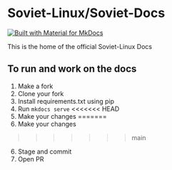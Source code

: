 # Soviet-Linux/Soviet-Docs

[![Built with Material for MkDocs](https://img.shields.io/badge/Material_for_MkDocs-526CFE?style=for-the-badge&logo=MaterialForMkDocs&logoColor=black)](https://squidfunk.github.io/mkdocs-material/)

This is the home of the official Soviet-Linux Docs

## To run and work on the docs

1. Make a fork
2. Clone your fork
3. Install requirements.txt using pip
4. Run `mkdocs serve`
<<<<<<< HEAD
5. Make your changes
=======
5. Make your changes 
>>>>>>> main
6. Stage and commit
7. Open PR
